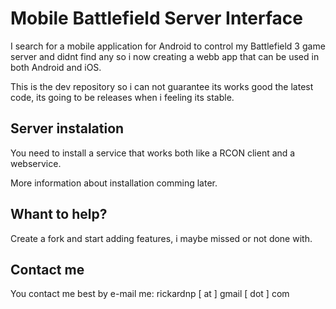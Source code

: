 # Mobile Battlefield Server Interface

I search for a mobile application for Android to control my Battlefield 3 game server and didnt find any so i now creating a webb app that can be used in both Android and iOS.

This is the dev repository so i can not guarantee its works good the latest code, its going to be releases when i feeling its stable.

## Server instalation

You need to install a service that works both like a RCON client and a webservice.

More information about installation comming later.

## Whant to help?

Create a fork and start adding features, i maybe missed or not done with.

## Contact me

You contact me best by e-mail me: rickardnp [ at ] gmail [ dot ] com
